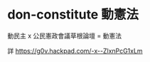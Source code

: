 don-constitute 動憲法
==============

動民主 x 公民憲政會議草根論壇 = 動憲法

詳 https://g0v.hackpad.com/-x--ZlxnPcG1xLm

